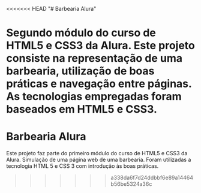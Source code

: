 <<<<<<< HEAD
"# Barbearia Alura" 

Segundo módulo do curso de HTML5 e CSS3 da Alura. Este projeto consiste na representação de uma barbearia, utilização de boas práticas e navegação entre páginas. 
As tecnologias empregadas foram baseados em HTML5 e CSS3.
=======
# Barbearia Alura

Este projeto faz parte do primeiro módulo do curso de HTML5 e CSS3 da Alura. Simulação de uma página web de uma barbearia.
Foram utilizadas a tecnologia HTML 5 e CSS 3 com introdução às boas práticas.
>>>>>>> a338da6f7d24ddbbf6e89a14464b56be5324a36c

